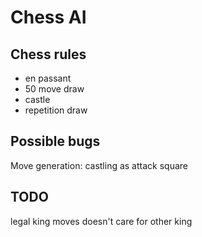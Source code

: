 # Chess AI

## Chess rules
- en passant
- 50 move draw
- castle
- repetition draw


## Possible bugs
Move generation: castling as attack square

## TODO
legal king moves doesn't care for other king